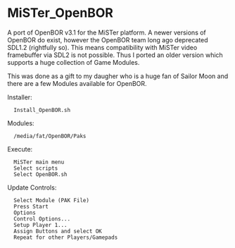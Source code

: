# MiSTer_OpenBOR
A port of OpenBOR v3.1 for the MiSTer platform.  A newer versions of OpenBOR do exist, however the OpenBOR team long ago deprecated SDL1.2 (rightfully so).  This means compatibility with MiSTer video framebuffer via SDL2 is not possible.  Thus I ported an older version which supports a huge collection of Game Modules.

This was done as a gift to my daugher who is a huge fan of Sailor Moon and there are a few Modules available for OpenBOR.

Installer:
     
      Install_OpenBOR.sh

Modules:

      /media/fat/OpenBOR/Paks

Execute:

      MiSTer main menu
      Select scripts
      Select OpenBOR.sh

Update Controls:

      Select Module (PAK File)
      Press Start
      Options
      Control Options...
      Setup Player 1...
      Assign Buttons and select OK
      Repeat for other Players/Gamepads
